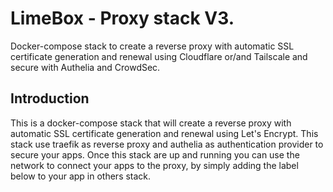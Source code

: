 # LimeBox - Proxy stack V3.

Docker-compose stack to create a reverse proxy with automatic SSL certificate generation and renewal using Cloudflare or/and Tailscale and secure with Authelia and CrowdSec.

## Introduction

This is a docker-compose stack that will create a reverse proxy with automatic SSL certificate generation and renewal using Let's Encrypt.
This stack use traefik as reverse proxy and authelia as authentication provider to secure your apps.
Once this stack are up and running you can use the network to connect your apps to the proxy, by simply adding the label below to your app in others stack.
